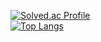 [![Solved.ac Profile](http://mazassumnida.wtf/api/v2/generate_badge?boj=akhack1231)](https://solved.ac/akhack1231/)<br/>
[![Top Langs](https://github-readme-stats.vercel.app/api/top-langs/?username=DKL1231)](https://github.com/DKL1231/github-readme-stats)<br/>

<!--
**DKL1231/DKL1231** is a ✨ _special_ ✨ repository because its `README.md` (this file) appears on your GitHub profile.

Here are some ideas to get you started:

- 🔭 I’m currently working on ...
- 🌱 I’m currently learning ...
- 👯 I’m looking to collaborate on ...
- 🤔 I’m looking for help with ...
- 💬 Ask me about ...
- 📫 How to reach me: ...
- 😄 Pronouns: ...
- ⚡ Fun fact: ...
-->
